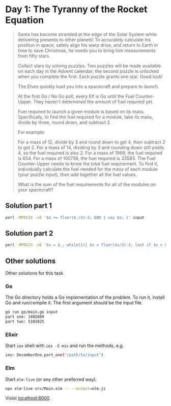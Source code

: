 # Day 1: The Tyranny of the Rocket Equation

> Santa has become stranded at the edge of the Solar System while delivering
> presents to other planets! To accurately calculate his position in space,
> safely align his warp drive, and return to Earth in time to save Christmas, he
> needs you to bring him measurements from fifty stars.
>
> Collect stars by solving puzzles. Two puzzles will be made available on each
> day in the Advent calendar; the second puzzle is unlocked when you complete
> the first. Each puzzle grants one star. Good luck!
>
> The Elves quickly load you into a spacecraft and prepare to launch.
>
> At the first Go / No Go poll, every Elf is Go until the Fuel Counter-Upper.
> They haven't determined the amount of fuel required yet.
>
> Fuel required to launch a given module is based on its mass. Specifically, to
> find the fuel required for a module, take its mass, divide by three, round
> down, and subtract 2.
>
> For example:
>
> For a mass of 12, divide by 3 and round down to get 4, then subtract 2 to get 2.
> For a mass of 14, dividing by 3 and rounding down still yields 4, so the fuel required is also 2.
> For a mass of 1969, the fuel required is 654.
> For a mass of 100756, the fuel required is 33583.
> The Fuel Counter-Upper needs to know the total fuel requirement. To find it,
> individually calculate the fuel needed for the mass of each module (your
> puzzle input), then add together all the fuel values.
>
> What is the sum of the fuel requirements for all of the modules on your
> spacecraft?

## Solution part 1

```sh
perl -MPOSIX -nE '$x += floor($_/3)-2; END { say $x; }' input
```

## Solution part 2

```sh
perl -MPOSIX -nE '$x = $_; while(1){ $x = floor($x/3)-2; last if $x < 0;  $y += $x }; END{ say $y }' input
```

## Other solutions

Other solutions for this task

### Go

The Go directory holds a Go implementation of the problem. To run it, install Go
and run/compile it. The first argument should be the input file.

```sh
go run go/main.go input
part one: 3402609
part two: 5101025

```

### Elixir

Start `iex` shell with `iex -S mix` and run the methods, e.g.

```sh
iex> DecemberOne.part_one("/path/to/input")
```

### Elm

Start `elm-live` (or any other preferred way).

```sh
npx elm-live src/Main.elm -- --output=elm.js
```

Visist [localhost:8000](http://localhost:8000).
